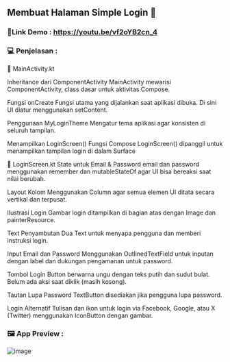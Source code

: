 ## Membuat Halaman Simple Login 📲
 
### 🔗Link Demo : https://youtu.be/vf2oYB2cn_4
### 💻 Penjelasan :

🔸 MainActivity.kt

Inheritance dari ComponentActivity
MainActivity mewarisi ComponentActivity, class dasar untuk aktivitas Compose.

Fungsi onCreate
Fungsi utama yang dijalankan saat aplikasi dibuka. Di sini UI diatur menggunakan setContent.

Penggunaan MyLoginTheme
Mengatur tema aplikasi agar konsisten di seluruh tampilan.

Menampilkan LoginScreen()
Fungsi Compose LoginScreen() dipanggil untuk menampilkan tampilan login di dalam Surface

🔸 LoginScreen.kt
State untuk Email & Password
email dan password menggunakan remember dan mutableStateOf agar UI bisa bereaksi saat nilai berubah.

Layout Kolom
Menggunakan Column agar semua elemen UI ditata secara vertikal dan terpusat.

Ilustrasi Login
Gambar login ditampilkan di bagian atas dengan Image dan painterResource.

Text Penyambutan
Dua Text untuk menyapa pengguna dan memberi instruksi login.

Input Email dan Password
Menggunakan OutlinedTextField untuk inputan dengan label dan dukungan pengamanan untuk password.

Tombol Login
Button berwarna ungu dengan teks putih dan sudut bulat. Belum ada aksi saat diklik (masih kosong).

Tautan Lupa Password
TextButton disediakan jika pengguna lupa password.

Login Alternatif
Tulisan dan ikon untuk login via Facebook, Google, atau X (Twitter) menggunakan IconButton dengan gambar.

### 🖼️ App Preview : 
![image](https://github.com/user-attachments/assets/4e132b63-91b2-4720-8f4e-d8878df42782)

